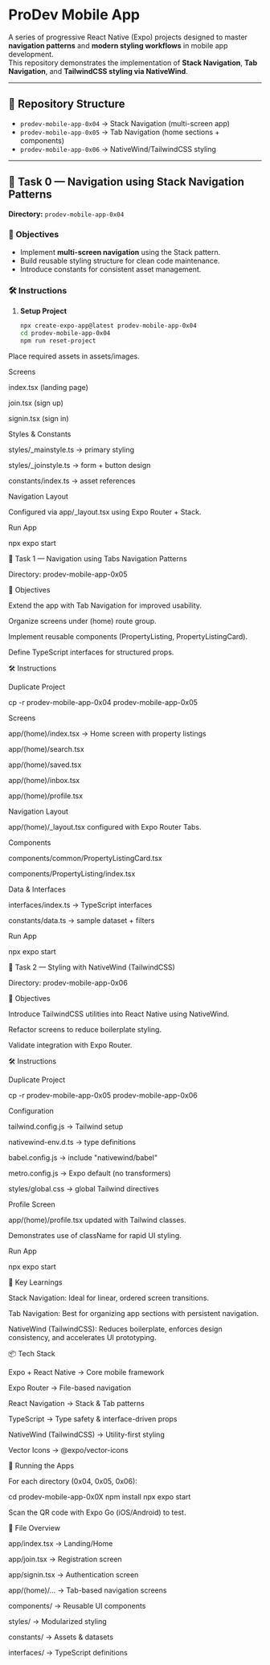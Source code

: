 # ProDev Mobile App

A series of progressive React Native (Expo) projects designed to master **navigation patterns** and **modern styling workflows** in mobile app development.  
This repository demonstrates the implementation of **Stack Navigation**, **Tab Navigation**, and **TailwindCSS styling via NativeWind**.

---

## 📂 Repository Structure

- `prodev-mobile-app-0x04` → Stack Navigation (multi-screen app)
- `prodev-mobile-app-0x05` → Tab Navigation (home sections + components)
- `prodev-mobile-app-0x06` → NativeWind/TailwindCSS styling

---

## 🚀 Task 0 — Navigation using Stack Navigation Patterns  
**Directory:** `prodev-mobile-app-0x04`

### 🎯 Objectives
- Implement **multi-screen navigation** using the Stack pattern.
- Build reusable styling structure for clean code maintenance.
- Introduce constants for consistent asset management.

### 🛠 Instructions
1. **Setup Project**
   ```bash
   npx create-expo-app@latest prodev-mobile-app-0x04
   cd prodev-mobile-app-0x04
   npm run reset-project
Place required assets in assets/images.

Screens

index.tsx (landing page)

join.tsx (sign up)

signin.tsx (sign in)

Styles & Constants

styles/_mainstyle.ts → primary styling

styles/_joinstyle.ts → form + button design

constants/index.ts → asset references

Navigation Layout

Configured via app/_layout.tsx using Expo Router + Stack.

Run App

npx expo start

🚀 Task 1 — Navigation using Tabs Navigation Patterns

Directory: prodev-mobile-app-0x05

🎯 Objectives

Extend the app with Tab Navigation for improved usability.

Organize screens under (home) route group.

Implement reusable components (PropertyListing, PropertyListingCard).

Define TypeScript interfaces for structured props.

🛠 Instructions

Duplicate Project

cp -r prodev-mobile-app-0x04 prodev-mobile-app-0x05


Screens

app/(home)/index.tsx → Home screen with property listings

app/(home)/search.tsx

app/(home)/saved.tsx

app/(home)/inbox.tsx

app/(home)/profile.tsx

Navigation Layout

app/(home)/_layout.tsx configured with Expo Router Tabs.

Components

components/common/PropertyListingCard.tsx

components/PropertyListing/index.tsx

Data & Interfaces

interfaces/index.ts → TypeScript interfaces

constants/data.ts → sample dataset + filters

Run App

npx expo start

🚀 Task 2 — Styling with NativeWind (TailwindCSS)

Directory: prodev-mobile-app-0x06

🎯 Objectives

Introduce TailwindCSS utilities into React Native using NativeWind.

Refactor screens to reduce boilerplate styling.

Validate integration with Expo Router.

🛠 Instructions

Duplicate Project

cp -r prodev-mobile-app-0x05 prodev-mobile-app-0x06


Configuration

tailwind.config.js → Tailwind setup

nativewind-env.d.ts → type definitions

babel.config.js → include "nativewind/babel"

metro.config.js → Expo default (no transformers)

styles/global.css → global Tailwind directives

Profile Screen

app/(home)/profile.tsx updated with Tailwind classes.

Demonstrates use of className for rapid UI styling.

Run App

npx expo start

📱 Key Learnings

Stack Navigation: Ideal for linear, ordered screen transitions.

Tab Navigation: Best for organizing app sections with persistent navigation.

NativeWind (TailwindCSS): Reduces boilerplate, enforces design consistency, and accelerates UI prototyping.

📦 Tech Stack

Expo + React Native → Core mobile framework

Expo Router → File-based navigation

React Navigation → Stack & Tab patterns

TypeScript → Type safety & interface-driven props

NativeWind (TailwindCSS) → Utility-first styling

Vector Icons → @expo/vector-icons

🧪 Running the Apps

For each directory (0x04, 0x05, 0x06):

cd prodev-mobile-app-0x0X
npm install
npx expo start


Scan the QR code with Expo Go (iOS/Android) to test.

📁 File Overview

app/index.tsx → Landing/Home

app/join.tsx → Registration screen

app/signin.tsx → Authentication screen

app/(home)/... → Tab-based navigation screens

components/ → Reusable UI components

styles/ → Modularized styling

constants/ → Assets & datasets

interfaces/ → TypeScript definitions

